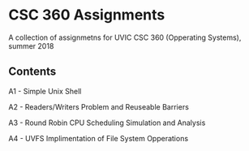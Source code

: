 # CSC 360 Assignments

A collection of assignmetns for UVIC CSC 360 (Opperating Systems), summer 2018

## Contents

A1 - Simple Unix Shell

A2 - Readers/Writers Problem and Reuseable Barriers

A3 - Round Robin CPU Scheduling Simulation and Analysis

A4 - UVFS Implimentation of File System Opperations
